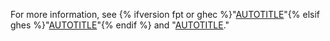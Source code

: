 For more information, see {% ifversion fpt or ghec %}"[AUTOTITLE](/code-security/secret-scanning/introduction/about-secret-scanning#about-secret-scanning-alerts-for-users)"{% elsif ghes %}"[AUTOTITLE](/code-security/secret-scanning/introduction/about-secret-scanning#about-secret-scanning-on-github-enterprise-server)"{% endif %} and "[AUTOTITLE](/get-started/learning-about-github/about-github-advanced-security)."
